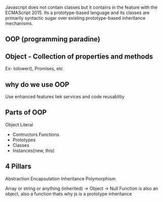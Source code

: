 Javascript does not contain classes but it contains in the feature with the ECMAScript 2015. Its a prototype-based language and its classes are primarily syntactic sugar over existing prototype-based inheritance mechanisms.

## OOP (programming paradine)

## Object - Collection of properties and methods 
Ex- tolower(), Promises, etc

## why do we use OOP 
Use enhanced features liek services and code reusablitiy

## Parts of OOP
Object Literal
- Contructors Functions
- Prototypes
- Classes
- Instances(new, this)

## 4 Pillars 
Abstraction
Encapsulation 
Inheritance
Polymorphism

Array or string or anything (inherited) -> Object -> Null 
Function is also an object, also a function 
thats why js is a prototype inheritance